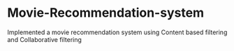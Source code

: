 # Movie-Recommendation-system
Implemented a  movie recommendation system using  Content based  filtering and Collaborative filtering
